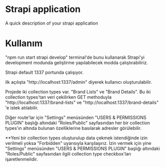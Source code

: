 # Strapi application

A quick description of your strapi application

# Kullanım 

"npm run start strapi develop" terminal'de bunu kullanarak Strapi'yi development modunda geliştirme yapılabilecek modda çalıştırabiliriz.

Strapi default 1337 portunda çalışıyor.

ilk açılışta "http://localhost:1337/admin" diyerek kullanıcı oluşturulabilir.

Projede iki collection types var. "Brand Lists" ve "Brand Details". Bu iki collection types'tan veri çekilirken GET methoduyla "http://localhost:1337/brand-lists" ve "http://localhost:1337/brand-details" 'e istek atılabilir.

Diğer route'lar için "Settings" menüsünden "USERS & PERMISSIONS PLUGIN" başlığı altındaki "Roles/Public" sayfasından her bir collection types'ın altında bulunan özelliklerine basılarak adresler görülebilir.

**Yeni bir collection types oluşturulup data çekmek istendiğinde izin verilmeli yoksa "Forbidden" uyarısıyla karşılaşırız. İzin vermek için yine "Settings" menüsünden "USERS & PERMISSIONS PLUGIN" başlığı altındaki "Roles/Public" sayfasından ilgili collection type checkbox'ları işaretlenmelidir.

